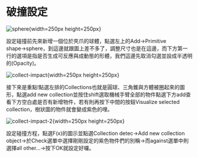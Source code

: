 破撞設定
===
![sphere](./images/15.png "sphere"){width=250px height=250px}

設定碰撞前先來新增一個位於夾爪的球體，點選左上的Add→Primitive shape→sphere，到這邊就跟圖上差不多了，調整尺寸也是在這邊，而下方第一行的選項是指是否生成可反應與成動態的形體，我們這邊先取消勾選並設成半透明的(Opacity)。

![collect-impact](./images/16.png "collect-impact"){width=250px height=250px}

接下來是重點!點選左排的Collections也就是圓球、三角錐與方體被圈起來的圖形，點選add new collection並按住shift選取機械手臂全部的物件點選下方add查看下方空白處是否有新增物件，若有則再按下中間的按鈕Visualize selected collection，樹狀圖的物件就會變成紫色的哩。

![collect-impact-2](./images/17.png "collect-impact-2"){width=250px height=250px}

設定碰撞方程，點選F(x)的圖示並點選Collection detec→Add new collection object→於Check選單中選擇剛剛設定的紫色物件們的別稱→而against選單中則選擇all other...→按下OK就設定好囉。

 

